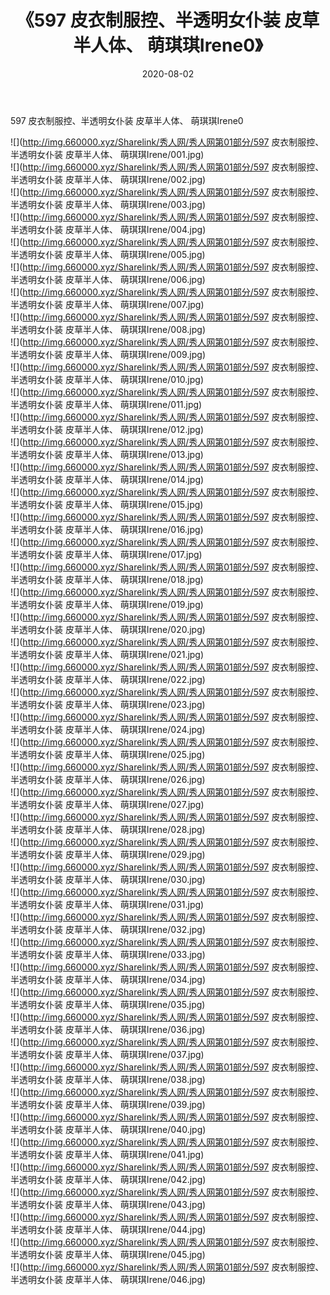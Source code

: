 ﻿---
layout: post
title:  《597 皮衣制服控、半透明女仆装 皮草半人体、 萌琪琪Irene0》
date:   2020-08-02
img: http://img.660000.xyz/Sharelink/秀人网/秀人网第01部分/597 皮衣制服控、半透明女仆装 皮草半人体、 萌琪琪Irene0/000.jpg
categories: [美女, 清纯, 唯美]
---

597 皮衣制服控、半透明女仆装 皮草半人体、 萌琪琪Irene0

  ![](http://img.660000.xyz/Sharelink/秀人网/秀人网第01部分/597 皮衣制服控、半透明女仆装 皮草半人体、 萌琪琪Irene/001.jpg) <br> ![](http://img.660000.xyz/Sharelink/秀人网/秀人网第01部分/597 皮衣制服控、半透明女仆装 皮草半人体、 萌琪琪Irene/002.jpg) <br> ![](http://img.660000.xyz/Sharelink/秀人网/秀人网第01部分/597 皮衣制服控、半透明女仆装 皮草半人体、 萌琪琪Irene/003.jpg) <br> ![](http://img.660000.xyz/Sharelink/秀人网/秀人网第01部分/597 皮衣制服控、半透明女仆装 皮草半人体、 萌琪琪Irene/004.jpg) <br> ![](http://img.660000.xyz/Sharelink/秀人网/秀人网第01部分/597 皮衣制服控、半透明女仆装 皮草半人体、 萌琪琪Irene/005.jpg) <br> ![](http://img.660000.xyz/Sharelink/秀人网/秀人网第01部分/597 皮衣制服控、半透明女仆装 皮草半人体、 萌琪琪Irene/006.jpg) <br> ![](http://img.660000.xyz/Sharelink/秀人网/秀人网第01部分/597 皮衣制服控、半透明女仆装 皮草半人体、 萌琪琪Irene/007.jpg) <br> ![](http://img.660000.xyz/Sharelink/秀人网/秀人网第01部分/597 皮衣制服控、半透明女仆装 皮草半人体、 萌琪琪Irene/008.jpg) <br> ![](http://img.660000.xyz/Sharelink/秀人网/秀人网第01部分/597 皮衣制服控、半透明女仆装 皮草半人体、 萌琪琪Irene/009.jpg) <br> ![](http://img.660000.xyz/Sharelink/秀人网/秀人网第01部分/597 皮衣制服控、半透明女仆装 皮草半人体、 萌琪琪Irene/010.jpg) <br> ![](http://img.660000.xyz/Sharelink/秀人网/秀人网第01部分/597 皮衣制服控、半透明女仆装 皮草半人体、 萌琪琪Irene/011.jpg) <br> ![](http://img.660000.xyz/Sharelink/秀人网/秀人网第01部分/597 皮衣制服控、半透明女仆装 皮草半人体、 萌琪琪Irene/012.jpg) <br> ![](http://img.660000.xyz/Sharelink/秀人网/秀人网第01部分/597 皮衣制服控、半透明女仆装 皮草半人体、 萌琪琪Irene/013.jpg) <br> ![](http://img.660000.xyz/Sharelink/秀人网/秀人网第01部分/597 皮衣制服控、半透明女仆装 皮草半人体、 萌琪琪Irene/014.jpg) <br> ![](http://img.660000.xyz/Sharelink/秀人网/秀人网第01部分/597 皮衣制服控、半透明女仆装 皮草半人体、 萌琪琪Irene/015.jpg) <br> ![](http://img.660000.xyz/Sharelink/秀人网/秀人网第01部分/597 皮衣制服控、半透明女仆装 皮草半人体、 萌琪琪Irene/016.jpg) <br> ![](http://img.660000.xyz/Sharelink/秀人网/秀人网第01部分/597 皮衣制服控、半透明女仆装 皮草半人体、 萌琪琪Irene/017.jpg) <br> ![](http://img.660000.xyz/Sharelink/秀人网/秀人网第01部分/597 皮衣制服控、半透明女仆装 皮草半人体、 萌琪琪Irene/018.jpg) <br> ![](http://img.660000.xyz/Sharelink/秀人网/秀人网第01部分/597 皮衣制服控、半透明女仆装 皮草半人体、 萌琪琪Irene/019.jpg) <br> ![](http://img.660000.xyz/Sharelink/秀人网/秀人网第01部分/597 皮衣制服控、半透明女仆装 皮草半人体、 萌琪琪Irene/020.jpg) <br> ![](http://img.660000.xyz/Sharelink/秀人网/秀人网第01部分/597 皮衣制服控、半透明女仆装 皮草半人体、 萌琪琪Irene/021.jpg) <br> ![](http://img.660000.xyz/Sharelink/秀人网/秀人网第01部分/597 皮衣制服控、半透明女仆装 皮草半人体、 萌琪琪Irene/022.jpg) <br> ![](http://img.660000.xyz/Sharelink/秀人网/秀人网第01部分/597 皮衣制服控、半透明女仆装 皮草半人体、 萌琪琪Irene/023.jpg) <br> ![](http://img.660000.xyz/Sharelink/秀人网/秀人网第01部分/597 皮衣制服控、半透明女仆装 皮草半人体、 萌琪琪Irene/024.jpg) <br> ![](http://img.660000.xyz/Sharelink/秀人网/秀人网第01部分/597 皮衣制服控、半透明女仆装 皮草半人体、 萌琪琪Irene/025.jpg) <br> ![](http://img.660000.xyz/Sharelink/秀人网/秀人网第01部分/597 皮衣制服控、半透明女仆装 皮草半人体、 萌琪琪Irene/026.jpg) <br> ![](http://img.660000.xyz/Sharelink/秀人网/秀人网第01部分/597 皮衣制服控、半透明女仆装 皮草半人体、 萌琪琪Irene/027.jpg) <br> ![](http://img.660000.xyz/Sharelink/秀人网/秀人网第01部分/597 皮衣制服控、半透明女仆装 皮草半人体、 萌琪琪Irene/028.jpg) <br> ![](http://img.660000.xyz/Sharelink/秀人网/秀人网第01部分/597 皮衣制服控、半透明女仆装 皮草半人体、 萌琪琪Irene/029.jpg) <br> ![](http://img.660000.xyz/Sharelink/秀人网/秀人网第01部分/597 皮衣制服控、半透明女仆装 皮草半人体、 萌琪琪Irene/030.jpg) <br> ![](http://img.660000.xyz/Sharelink/秀人网/秀人网第01部分/597 皮衣制服控、半透明女仆装 皮草半人体、 萌琪琪Irene/031.jpg) <br> ![](http://img.660000.xyz/Sharelink/秀人网/秀人网第01部分/597 皮衣制服控、半透明女仆装 皮草半人体、 萌琪琪Irene/032.jpg) <br> ![](http://img.660000.xyz/Sharelink/秀人网/秀人网第01部分/597 皮衣制服控、半透明女仆装 皮草半人体、 萌琪琪Irene/033.jpg) <br> ![](http://img.660000.xyz/Sharelink/秀人网/秀人网第01部分/597 皮衣制服控、半透明女仆装 皮草半人体、 萌琪琪Irene/034.jpg) <br> ![](http://img.660000.xyz/Sharelink/秀人网/秀人网第01部分/597 皮衣制服控、半透明女仆装 皮草半人体、 萌琪琪Irene/035.jpg) <br> ![](http://img.660000.xyz/Sharelink/秀人网/秀人网第01部分/597 皮衣制服控、半透明女仆装 皮草半人体、 萌琪琪Irene/036.jpg) <br> ![](http://img.660000.xyz/Sharelink/秀人网/秀人网第01部分/597 皮衣制服控、半透明女仆装 皮草半人体、 萌琪琪Irene/037.jpg) <br> ![](http://img.660000.xyz/Sharelink/秀人网/秀人网第01部分/597 皮衣制服控、半透明女仆装 皮草半人体、 萌琪琪Irene/038.jpg) <br> ![](http://img.660000.xyz/Sharelink/秀人网/秀人网第01部分/597 皮衣制服控、半透明女仆装 皮草半人体、 萌琪琪Irene/039.jpg) <br> ![](http://img.660000.xyz/Sharelink/秀人网/秀人网第01部分/597 皮衣制服控、半透明女仆装 皮草半人体、 萌琪琪Irene/040.jpg) <br> ![](http://img.660000.xyz/Sharelink/秀人网/秀人网第01部分/597 皮衣制服控、半透明女仆装 皮草半人体、 萌琪琪Irene/041.jpg) <br> ![](http://img.660000.xyz/Sharelink/秀人网/秀人网第01部分/597 皮衣制服控、半透明女仆装 皮草半人体、 萌琪琪Irene/042.jpg) <br> ![](http://img.660000.xyz/Sharelink/秀人网/秀人网第01部分/597 皮衣制服控、半透明女仆装 皮草半人体、 萌琪琪Irene/043.jpg) <br> ![](http://img.660000.xyz/Sharelink/秀人网/秀人网第01部分/597 皮衣制服控、半透明女仆装 皮草半人体、 萌琪琪Irene/044.jpg) <br> ![](http://img.660000.xyz/Sharelink/秀人网/秀人网第01部分/597 皮衣制服控、半透明女仆装 皮草半人体、 萌琪琪Irene/045.jpg) <br> ![](http://img.660000.xyz/Sharelink/秀人网/秀人网第01部分/597 皮衣制服控、半透明女仆装 皮草半人体、 萌琪琪Irene/046.jpg) <br>